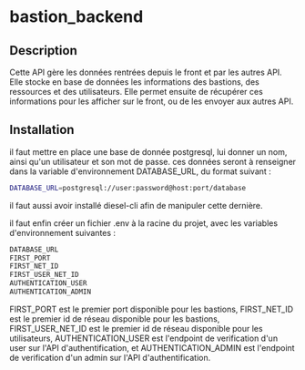 # bastion_backend

## Description

Cette API gère les données rentrées depuis le front et par les autres API.
Elle stocke en base de données les informations des bastions, des ressources et des utilisateurs.
Elle permet ensuite de récupérer ces informations pour les afficher sur le front, ou de les envoyer aux autres API.

## Installation

il faut mettre en place une base de donnée postgresql, lui donner un nom, ainsi qu'un utilisateur et son mot de passe.
ces données seront à renseigner dans la variable d'environnement DATABASE_URL, du format suivant :

```bash
DATABASE_URL=postgresql://user:password@host:port/database
```

il faut aussi avoir installé diesel-cli afin de manipuler cette dernière.


il faut enfin créer un fichier .env à la racine du projet, avec les variables d'environnement suivantes :

```bash
DATABASE_URL
FIRST_PORT
FIRST_NET_ID
FIRST_USER_NET_ID
AUTHENTICATION_USER
AUTHENTICATION_ADMIN
```

FIRST_PORT est le premier port disponible pour les bastions, FIRST_NET_ID est le premier id de réseau disponible pour les bastions, FIRST_USER_NET_ID est le premier id de réseau disponible pour les utilisateurs, AUTHENTICATION_USER est l'endpoint de verification d'un user sur l'API d'authentification, et AUTHENTICATION_ADMIN est l'endpoint de verification d'un admin sur l'API d'authentification.
